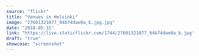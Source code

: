 ```yaml
---
source: "flickr"
title: "Venues in Helsinki"
image: "27601321077_94b74dae0a_b.jpg.jpg"
date: "2018-05-31"
link: "https://live.staticflickr.com/1744/27601321077_94b74dae0a_b.jpg"
draft: "true"
showcase: "screenshot"
---
```

